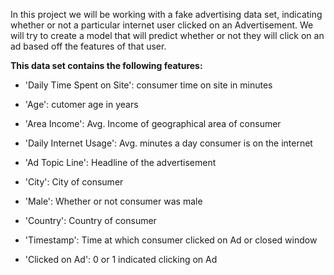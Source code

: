 In this project we will be working with a fake advertising data set, indicating whether or not a particular internet user clicked on an Advertisement. We will try to create a model that will predict whether or not they will click on an ad based off the features of that user.

**This data set contains the following features:**

- 'Daily Time Spent on Site': consumer time on site in minutes

- 'Age': cutomer age in years

- 'Area Income': Avg. Income of geographical area of consumer

- 'Daily Internet Usage': Avg. minutes a day consumer is on the internet

- 'Ad Topic Line': Headline of the advertisement

- 'City': City of consumer

- 'Male': Whether or not consumer was male

- 'Country': Country of consumer

- 'Timestamp': Time at which consumer clicked on Ad or closed window

- 'Clicked on Ad': 0 or 1 indicated clicking on Ad
